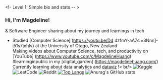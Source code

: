<!- Level 1: Simple bio and stats -- >

### Hi, I'm Magdeline!

& Software Engineer sharing about my journey and learnings in tech<br/>
+ Studied [Computer Science] (https://youtu.be/Dd 4zfmY-aA7si=3Nnn]-j51s7johlv) at the University of Otago, New Zealand<br/>
Making videos about Computer Science, tech, and productivity on [YouTube] (https://www.youtube.com/c/MagdelineHuang)<br/>
#learninginpublic in my [digital_garden] (https://magdelinehuang.com/)<br/>
Currently learning about data analytics and [dataviz](https://pudding,cool/2018/08/pockets/) !< br/>
![Kaggle](https://img.shields.io/badge/Kaggle-035a7d?style=for-the-badge&logo=kaggle&logoColor=white)
![LeetCode](https://img.shields.io/badge/LeetCode-000000?style=for-the-badge&logo=LeetCode&logoColor=#d16c06)
![Reddit](https://img.shields.io/badge/Reddit-%23FF4500.svg?style=for-the-badge&logo=Reddit&logoColor=white)
[![Top Langs](https://github-readme-stats.vercel.app/api/top-langs/?username=anuraghazra&layout=pie)](https://github.com/anuraghazra/github-readme-stats)
![Anurag's GitHub stats](https://github-readme-stats.vercel.app/api?username=Ism&show_icons=true&theme=radical)
